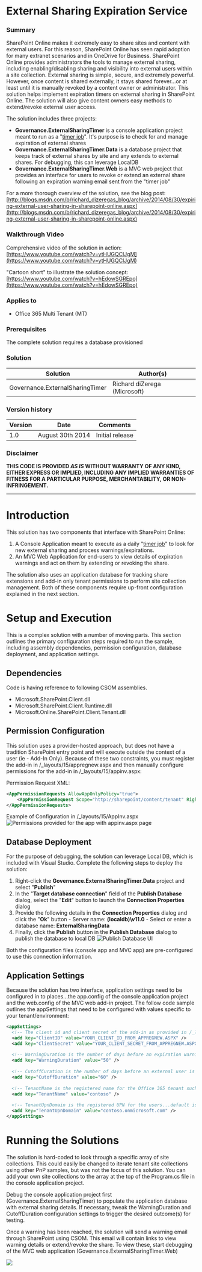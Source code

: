 # External Sharing Expiration Service #

### Summary ###
SharePoint Online makes it extremely easy to share sites and content with external users. For this reason, SharePoint Online has seen rapid adoption for many extranet scenarios and in OneDrive for Business. SharePoint Online provides administrators the tools to manage external sharing, including enabling/disabling sharing and visibility into external users within a site collection. External sharing is simple, secure, and extremely powerful.  However, once content is shared externally, it stays shared forever…or at least until it is manually revoked by a content owner or administrator. This solution helps implement expiration timers on external sharing in SharePoint Online. The solution will also give content owners easy methods to extend/revoke external user access.

The solution includes three projects:

- **Governance.ExternalSharingTimer** is a console application project meant to run as a "[timer job](http://blogs.msdn.com/b/richard_dizeregas_blog/archive/2014/04/07/sharepoint-timer-jobs-running-as-windows-azure-web-jobs.aspx)". It's purpose is to check for and manage expiration of external shares
- **Governance.ExternalSharingTimer.Data** is a database project that keeps track of external shares by site and any extends to external shares. For debugging, this can leverage LocalDB
- **Governance.ExternalSharingTimer.Web** is a MVC web project that provides an interface for users to revoke or extend an external share following an expiration warning email sent from the "timer job"

For a more thorough overview of the solution, see the blog post: [http://blogs.msdn.com/b/richard_dizeregas_blog/archive/2014/08/30/expiring-external-user-sharing-in-sharepoint-online.aspx](http://blogs.msdn.com/b/richard_dizeregas_blog/archive/2014/08/30/expiring-external-user-sharing-in-sharepoint-online.aspx)

### Walkthrough Video ###

Comprehensive video of the solution in action:
[https://www.youtube.com/watch?v=ytHUGQClJgM](https://www.youtube.com/watch?v=ytHUGQClJgM)

"Cartoon short" to illustrate the solution concept:
[https://www.youtube.com/watch?v=hEdowSGREpo](https://www.youtube.com/watch?v=hEdowSGREpo)

### Applies to ###
-  Office 365 Multi Tenant (MT)

### Prerequisites ###
The complete solution requires a database provisioned

### Solution ###
Solution | Author(s)
---------|----------
Governance.ExternalSharingTimer | Richard diZerega (Microsoft)

### Version history ###
Version  | Date | Comments
---------| -----| --------
1.0  | August 30th 2014 | Initial release

### Disclaimer ###
**THIS CODE IS PROVIDED *AS IS* WITHOUT WARRANTY OF ANY KIND, EITHER EXPRESS OR IMPLIED, INCLUDING ANY IMPLIED WARRANTIES OF FITNESS FOR A PARTICULAR PURPOSE, MERCHANTABILITY, OR NON-INFRINGEMENT.**


----------

# Introduction #
This solution has two components that interface with SharePoint Online:

1. A Console Application meant to execute as a daily "[timer job](http://blogs.msdn.com/b/richard_dizeregas_blog/archive/2014/04/07/sharepoint-timer-jobs-running-as-windows-azure-web-jobs.aspx)" to look for new external sharing and process warnings/expirations.
2. An MVC Web Application for end-users to view details of expiration warnings and act on them by extending or revoking the share.

The solution also uses an application database for tracking share extensions and add-in only tenant permissions to perform site collection management. Both of these components require up-front configuration explained in the next section.

# Setup and Execution #
This is a complex solution with a number of moving parts. This section outlines the primary configuration steps required to run the sample, including assembly dependencies, permission configuration, database deployment, and application settings.

## Dependencies ##
Code is having reference to following CSOM assemblies.

- Microsoft.SharePoint.Client.dll
- Microsoft.SharePoint.Client.Runtime.dll
- Microsoft.Online.SharePoint.Client.Tenant.dll

## Permission Configuration ##
This solution uses a provider-hosted approach, but does not have a tradition SharePoint entry point and will execute outside the context of a user (ie - Add-In Only). Because of these two constraints, you must register the add-in in /_layouts/15/appregnew.aspx and then manually configure permissions for the add-in in /_layouts/15/appinv.aspx:

Permission Request XML:

```XML
<AppPermissionRequests AllowAppOnlyPolicy="true">
    <AppPermissionRequest Scope="http://sharepoint/content/tenant" Right="FullControl" />
</AppPermissionRequests>
```

Example of Configuration in /_layouts/15/AppInv.aspx
![Permissions provided for the app with appinv.aspx page](http://i.imgur.com/rhfQQQh.png)

## Database Deployment ##
For the purpose of debugging, the solution can leverage Local DB, which is included with Visual Studio. Complete the following steps to deploy the solution:

1. Right-click the **Governance.ExternalSharingTimer.Data** project and select "**Publish**"
2. In the "**Target database connection**" field of the **Publish Database** dialog, select the "**Edit**" button to launch the **Connection Properties** dialog
3. Provide the following details in the **Connection Properties** dialog and click the "**Ok**" button
       - Server name: **(localdb)\v11.0**
       - Select or enter a database name: **ExternalSharingData**
4. Finally, click the **Publish** button in the **Publish Database** dialog to publish the database to local DB
![Publish Database UI](http://i.imgur.com/roSHnoJ.png)

Both the configuration files (console app and MVC app) are pre-configured to use this connection information.

## Application Settings ##
Because the solution has two interface, application settings need to be configured in to places...the app.config of the console application project and the web.config of the MVC web add-in project. The follow code sample outlines the appSettings that need to be configured with values specific to your tenant/environment:

```XML
<appSettings>
  <!-- The client id and client secret of the add-in as provided in /_layouts/15/appregnew.aspx -->
  <add key="ClientID" value="YOUR_CLIENT_ID_FROM_APPREGNEW.ASPX" />
  <add key="ClientSecret" value="YOUR_CLIENT_SECRET_FROM_APPREGNEW.ASPX" />
  
  <!-- WarningDuration is the number of days before an expiration warning is sent out -->
  <add key="WarningDuration" value="50" />
  
  <!-- CutoffCuration is the number of days before an external user is revoked -->
  <add key="CutoffDuration" value="60" />
  
  <!-- TenantName is the registered name for the Office 365 tenant such as Contoso-->
  <add key="TenantName" value="contoso" />
  
  <!-- TenantUpnDomain is the registered UPN for the users...default is TENANTNAME.onmicrosoft.com -->
  <add key="TenantUpnDomain" value="contoso.onmicrosoft.com" />
</appSettings>
```

# Running the Solutions #
The solution is hard-coded to look through a specific array of site collections. This could easily be changed to iterate tenant site collections using other PnP samples, but was not the focus of this solution. You can add your own site collections to the array at the top of the Program.cs file in the console application project.

Debug the console application project first (Governance.ExternalSharingTimer) to populate the application database with external sharing details. If necessary, tweak the WarningDuration and CutoffDuration configuration settings to trigger the desired outcome(s) for testing.

Once a warning has been reached, the solution will send a warning email through SharePoint using CSOM. This email will contain links to view warning details or extend/revoke the share. To view these, start debugging of the MVC web application (Governance.ExternalSharingTimer.Web)

<img src="https://telemetry.sharepointpnp.com/pnp/solutions/Governance.ExternalSharingTimer" />